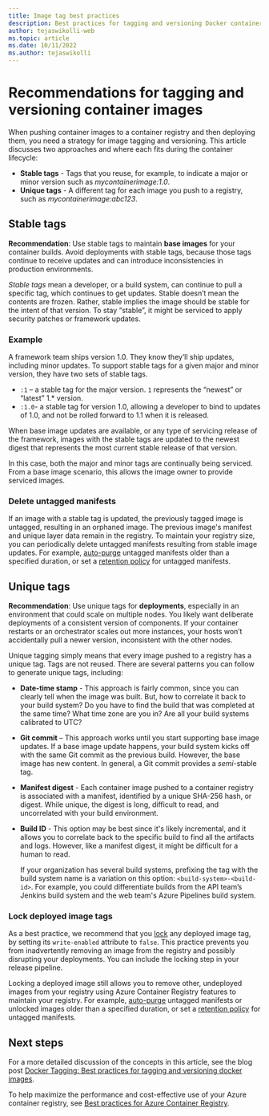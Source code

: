 ```yaml
---
title: Image tag best practices
description: Best practices for tagging and versioning Docker container images when pushing images to and pulling images from an Azure container registry
author: tejaswikolli-web
ms.topic: article
ms.date: 10/11/2022
ms.author: tejaswikolli
---
```


# Recommendations for tagging and versioning container images

When pushing container images to a container registry and then deploying them, you need a strategy for image tagging and versioning. This article discusses two approaches and where each fits during the container lifecycle:

* **Stable tags** - Tags that you reuse, for example, to indicate a major or minor version such as *mycontainerimage:1.0*.
* **Unique tags** - A different tag for each image you push to a registry, such as *mycontainerimage:abc123*.

## Stable tags

**Recommendation**: Use stable tags to maintain **base images** for your container builds. Avoid deployments with stable tags, because those tags continue to receive updates and can introduce inconsistencies in production environments.

*Stable tags* mean a developer, or a build system, can continue to pull a specific tag, which continues to get updates. Stable doesn’t mean the contents are frozen. Rather, stable implies the image should be stable for the intent of that version. To stay “stable”, it might be serviced to apply security patches or framework updates.

### Example

A framework team ships version 1.0. They know they’ll ship updates, including minor updates. To support stable tags for a given major and minor version, they have two sets of stable tags.

* `:1` – a stable tag for the major version. `1` represents the “newest” or “latest” 1.* version.
* `:1.0`- a stable tag for version 1.0, allowing a developer to bind to updates of 1.0, and not be rolled forward to 1.1 when it is released.

When base image updates are available, or any type of servicing release of the framework, images with the stable tags are updated to the newest digest that represents the most current stable release of that version.

In this case, both the major and minor tags are continually being serviced. From a base image scenario, this allows the image owner to provide serviced images.

### Delete untagged manifests

If an image with a stable tag is updated, the previously tagged image is untagged, resulting in an orphaned image. The previous image's manifest and unique layer data remain in the registry. To maintain your registry size, you can periodically delete untagged manifests resulting from stable image updates. For example, [auto-purge](container-registry-auto-purge.md) untagged manifests older than a specified duration, or set a [retention policy](container-registry-retention-policy.md) for untagged manifests.

## Unique tags

**Recommendation**: Use unique tags for **deployments**, especially in an environment that could scale on multiple nodes. You likely want deliberate deployments of a consistent version of components. If your container restarts or an orchestrator scales out more instances, your hosts won’t accidentally pull a newer version, inconsistent with the other nodes.

Unique tagging simply means that every image pushed to a registry has a unique tag. Tags are not reused. There are several patterns you can follow to generate unique tags, including:

* **Date-time stamp** - This approach is fairly common, since you can clearly tell when the image was built. But, how to correlate it back to your build system? Do you have to find the build that was completed at the same time? What time zone are you in? Are all your build systems calibrated to UTC?
* **Git commit**  – This approach works until you start supporting base image updates. If a base image update happens, your build system  kicks off with the same Git commit as the previous build. However, the base image has new content. In general, a Git commit provides a *semi*-stable tag.
* **Manifest digest** - Each container image pushed to a container registry is associated with a manifest, identified by a unique SHA-256 hash, or digest. While unique, the digest is long, difficult to read, and uncorrelated with your build environment.
* **Build ID** - This option may be best since it's likely incremental, and it allows you to correlate back to the specific build to find all the artifacts and logs. However, like a manifest digest, it might be difficult for a human to read.

  If your organization has several build systems, prefixing the tag with the build system name is a variation on this option: `<build-system>-<build-id>`. For example, you could differentiate builds from the API team’s Jenkins build system and the web team's Azure Pipelines build system.

### Lock deployed image tags

As a best practice, we recommend that you [lock](container-registry-image-lock.md) any deployed image tag, by setting its `write-enabled` attribute to `false`. This practice prevents you from inadvertently removing an image from the registry and possibly disrupting your deployments. You can include the locking step in your release pipeline.

Locking a deployed image still allows you to remove other, undeployed images from your registry using Azure Container Registry features to maintain your registry. For example, [auto-purge](container-registry-auto-purge.md) untagged manifests or unlocked images older than a specified duration, or set a [retention policy](container-registry-retention-policy.md) for untagged manifests.

## Next steps

For a more detailed discussion of the concepts in this article, see the blog post [Docker Tagging: Best practices for tagging and versioning docker images](https://stevelasker.blog/2018/03/01/docker-tagging-best-practices-for-tagging-and-versioning-docker-images/).

To help maximize the performance and cost-effective use of your Azure container registry, see [Best practices for Azure Container Registry](container-registry-best-practices.md).

<!-- IMAGES -->


<!-- LINKS - Internal -->


